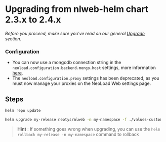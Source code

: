 # Upgrading from nlweb-helm chart 2.3.x to 2.4.x

*Before you proceed, make sure you've read on our general [Upgrade](../README.md#Upgrade) section.* 

### Configuration

- You can now use a mongodb connection string in the `neoload.configuration.backend.mongo.host` settings, more information [here](../README.md#mongodb-configuration).
- The `neoload.configuration.proxy` settings has been deprecated, as you must now manage your proxies on the NeoLoad Web settings page.

## Steps

```bash		
helm repo update
```

```bash		
helm upgrade my-release neotys/nlweb -n my-namespace -f ./values-custom.yaml
```

> **Hint** : If something goes wrong when upgrading, you can use the `helm rollback my-release -n my-namespace` command to rollback
